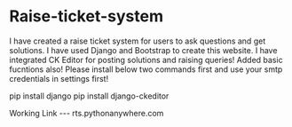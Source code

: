 # Raise-ticket-system
I have created a raise ticket system for users to ask questions and get solutions. I have used Django and Bootstrap to create this website. I have integrated CK Editor for posting solutions and raising queries! Added basic fucntions also! Please install below two commands first and use your smtp credentials in settings first!

pip install django
pip install django-ckeditor

Working Link --- rts.pythonanywhere.com


